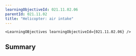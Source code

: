 ```yaml
---
learningObjectiveId: 021.11.02.06
parentId: 021.11.02
title: "Helicopter: air intake"
---
```


```tsx eval
<LearningOBjectives learningObjectiveId={021.11.02.06} />
```

## Summary
